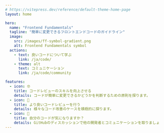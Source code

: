 ```yaml
---
# https://vitepress.dev/reference/default-theme-home-page
layout: home

hero:
  name: "Frontend Fundamentals"
  tagline: "簡単に変更できるフロントエンドコードのガイドライン"
  image:
    src: /images/ff-symbol-gradient.png
    alt: Frontend Fundamentals symbol
  actions:
    - text: 良いコードについて学ぶ
      link: /ja/code/
    - theme: alt
      text: コミュニケーション
      link: /ja/code/community

features:
  - icon: 🤓
    title: コードレビューのスキルを向上させる
    details: コードが簡単に変更できるかどうかを判断するための原則を探ります。
  - icon: 🤝
    title: より良いコードレビューを行う
    details: 様々なコード改善のケースを積極的に探ります。
  - icon: 📝
    title: 自分のコードが気になりますか？
    details: GitHubのディスカッションで他の開発者とコミュニケーションを取りましょう。
---
```

